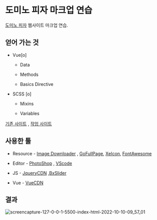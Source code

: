 #  도미노 피자 마크업 연습

[도미노 피자](https://web.dominos.co.kr/main) 웹사이트 마크업 연습.

## 얻어 가는 것

- Vue[o]

	- Data

	- Methods

    - Basics Directive

- SCSS [o]

	- Mixins

	- Variables

[기존 사이트](https://web.dominos.co.kr/main) , [작업 사이트](https://galadriel91.cafe24.com/domino/)

##  사용한 툴

- Resource - [Image Downloader](https://chrome.google.com/webstore/detail/imagedownloader/cnpniohnfphhjihaiiggeabnkjhpaldj?hl=ko) , [GoFullPage](https://chrome.google.com/webstore/detail/gofullpage-full-page-scre/fdpohaocaechififmbbbbbknoalclacl?hl=ko), [XeIcon](https://xpressengine.github.io/XEIcon/library-2.3.3.html), [FontAwesome](https://use.fontawesome.com/releases/v5.14.0/css/all.css)

- Editor - [PhotoShop](https://www.adobe.com/kr/) , [VScode](https://code.visualstudio.com/)

- JS - [JqueryCDN](https://code.jquery.com/jquery-3.5.1.min.js) ,[BxSlider](https://bxslider.com/)

- Vue - [VueCDN](https://cdn.jsdelivr.net/npm/vue/dist/vue.js)

##  결과

![screencapture-127-0-0-1-5500-index-html-2022-10-10-09_57_01](https://user-images.githubusercontent.com/49547410/194787616-c1df9813-7234-4f26-abe4-da283ec48c92.png)



